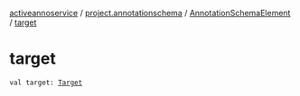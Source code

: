 [activeannoservice](../../index.md) / [project.annotationschema](../index.md) / [AnnotationSchemaElement](index.md) / [target](./target.md)

# target

`val target: `[`Target`](../../annotationdefinition.target/-target/index.md)